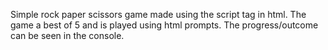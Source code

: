 Simple rock paper scissors game made using the script tag in html. The game a best of 5 and is played using html prompts. The progress/outcome can be seen in the console.